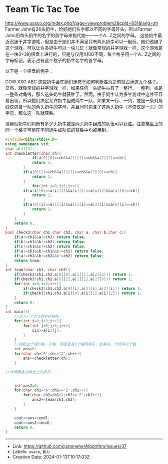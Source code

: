 # Team Tic Tac Toe

http://www.usaco.org/index.php?page=viewproblem2&cpid=831&lang=zh
Farmer John有26头奶牛，恰好她们名字都以不同的字母开头，所以Farmer John用每头奶牛的名字的首字母来指代她——一个A…Z之间的字母。
这些奶牛最近沉迷于井字游戏，但是由于她们并不满足只有两头奶牛可以一起玩，她们改编了这个游戏，可以让许多奶牛可以一块儿玩！就像常规的井字游戏一样，这个游戏是在一块3×3的棋盘上进行的，只是与仅用X和O不同，每个格子用一个A…Z之间的字母标记，表示占有这个格子的奶牛名字的首字母。

以下是一个棋盘的例子：

COW
XXO
ABC
这些奶牛会在她们迷惑于如何判断胜负之前就占满这九个格子。显然，就像常规的井字游戏一样，如果任何一头奶牛占有了一整行、一整列，或是一整条对角线，那么这头奶牛就获胜了。然而，由于奶牛认为多牛游戏中这并不容易出现，所以她们决定允许奶牛组成两牛一队，如果某一行、一列，或是一条对角线仅包含一队的两头奶牛的字母，并且同时包含了这两头奶牛（不仅仅是一头）的字母，那么这一队就获胜。

请帮助奶牛们判断有多少头奶牛或是两头奶牛组成的队伍可以获胜。注意棋盘上的同一个格子可能在不同奶牛或队伍的获胜中均被用到。
```c++
#include<bits/stdc++.h>
using namespace std;
char a[3][3];
int checkletter(char ch){
	        if(a[0][0]==ch&&a[1][1]==ch&&a[2][2]==ch){
            return 1;
        }
        if(a[0][2]==ch&&a[1][1]==ch&&a[2][0]==ch){
            return 1;
        }
            for(int i=0;i<3;i++){
        if(a[i][0]==a[i][1]&&a[i][1]==a[i][2]&&a[i][0]==ch){
            return 1;
        }
        if(a[0][i]==a[1][i]&&a[1][i]==a[2][i]&&a[0][i]==ch){
            return 1;
        }
    }
    return 0;
}
bool check3(char ch1,char ch2, char a, char b,char c){
	if(a!=ch1&&a!=ch2) return false;
	if(b!=ch1&&b!=ch2) return false;
	if(c!=ch1&&c!=ch2) return false;
	if(a!=ch1&&b!=ch1&&c!=ch1) return false;
	if(a!=ch2&&b!=ch2&&c!=ch2) return false;
	return true;
}
int team(char ch1, char ch2){
	if(check3(ch1,ch2,a[0][0],a[1][1],a[2][2])) return 1;
	if(check3(ch1,ch2,a[0][2],a[1][1],a[2][0])) return 1;
	for(int i=0;i<3;i++){
		if(check3(ch1,ch2,a[0][i],a[1][i],a[2][i])) return 1;
		if(check3(ch1,ch2,a[i][0],a[i][1],a[i][2])) return 1;
	}
	return 0;
}
int main(){
    //读入一个3*3的字符矩阵
    for(int i=0;i<3;i++){
        for(int j=0;j<3;j++){
            cin>>a[i][j];
        }
    }
    //判断这个矩阵每一行每一列是否有3个相同字符，如果有，计算字符个数
    int ans=0;
    for(char ch='A';ch<='Z';ch++){
    	ans+=checkletter(ch);
	}

//计算两条对角线上的字符

    
    int ans2=0;
	for(char ch1='A';ch1<='Z';ch1++){
		for(char ch2=ch1+1;ch2<='Z';ch2++){
			ans2+=team(ch1,ch2);
		}
	}

    cout<<ans<<endl;
    cout<<ans2<<endl;
    return 0;
}
```

---

* Link: https://github.com/justonehe/Algorithm/issues/37
* Labels: `usaco`, `暴力`
* Creation Date: 2024-01-13T10:17:03Z

